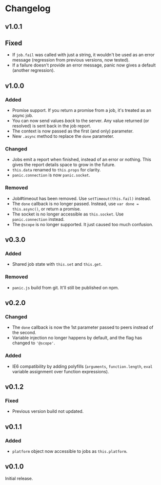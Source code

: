 # Changelog

## v1.0.1
## Fixed
- If `job.fail` was called with just a string, it wouldn't be used as an error message (regression from previous versions, now tested).
- If a failure doesn't provide an error message, panic now gives a default (another regression).

## v1.0.0
### Added
- Promise support. If you return a promise from a job, it's treated as an async job.
- You can now send values *back* to the server. Any value returned (or resolved) is sent back in the job report.
- The context is now passed as the first (and only) parameter.
- New `.async` method to replace the `done` parameter.

### Changed
- Jobs emit a report when finished, instead of an error or nothing. This gives the report details space to grow in the future.
- `this.data` renamed to `this.props` for clarity.
- `panic.connection` is now `panic.socket`.

### Removed
- Job#timeout has been removed. Use `setTimeout(this.fail)` instead.
- The `done` callback is no longer passed. Instead, use `var done = this.async()`, or return a promise.
- The socket is no longer accessible as `this.socket`. Use `panic.connection` instead.
- The `@scope` is no longer supported. It just caused too much confusion.

## v0.3.0
### Added
- Shared job state with `this.set` and `this.get`.

### Removed
- `panic.js` build from git. It'll still be published on npm.

## v0.2.0
### Changed
- The `done` callback is now the 1st parameter passed to peers instead of the second.
- Variable injection no longer happens by default, and the flag has changed to `'@scope'`.

### Added
- IE6 compatibility by adding polyfills (`arguments`, `function.length`, `eval` variable assignment over function expressions).

## v0.1.2
### Fixed
- Previous version build not updated.

## v0.1.1
### Added
- `platform` object now accessible to jobs as `this.platform`.

## v0.1.0
Initial release.
